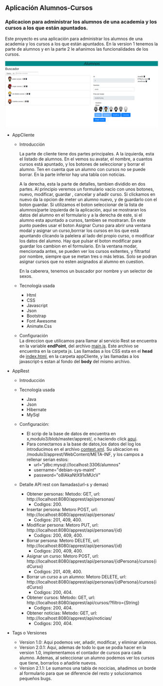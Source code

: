 ## Aplicación Alumnos-Cursos
### Aplicacion para administrar los alumnos de una academia y los cursos a los que están apuntados.

Este proyecto es una aplicación para administrar los alumnos de una academia y los cursos a los que están apuntados.
En la version 1 tenemos la parte de alumnos y en la parte 2 le añanimos las funcionalidades de los cursos.  

![Pantalla principal](https://github.com/IbanMZ/modulo3/blob/master/appclient/img/detalleAlumno.png)

- AppCliente
    * Introducción  
    
      La parte de cliente tiene dos partes principales. A la izquierda, esta el listado de alumnos. En el vemos su avatar, el nombre, a cuantos cursos está apuntado, y los botones de seleccionar y borrar el alumno. Ten en cuenta que un alumno con cursos no se puede borrar. En la parte inferior hay una tabla con noticias. 
      
      A la derecha, esta la parte de detalles, tambien dividido en dos partes. Al principio veremos un formulario vacio con unos botones, nuevo, modificar, guardar , cancelar y añadir curso. Si clickamos en nuevo da la opcion de meter un alumno nuevo, y de guardarlo con el boton guardar. Si utilizamos el boton seleccionar de la lista de alumnos(parte izquierda de la aplicación, aqui se mostraran los datos del alumno en el formulario y a la derecha de este, si el alumno esta apuntado a cursos, tambien se mostraran. En este punto puedes usar el boton Asignar Curso para abrir una ventana modal y asignar un curso,borrrar los cursos en los que está apuntando clicando la palelera al lado del propio curso, o modificar los datos del alumno. Hay que pulsar el boton modificar para guardar los cambion en el formulario. En la ventana modar, mencionada antes, se pueden ver los cursos exitentes, y filtrartol por nombre, siempre que se metan tres o  más letras. Solo se podran asignar cursos que no esten asignados al alumno en cuestion. 
      
      En la caberera, tenemos un buscador por nombre y un selector de sexos.  
      
    * Tecnología usada  
    
        * Html
        * CSS
        * Javascript
        * Json
        * Bootstrap
        * Font Awesome
        * Animate.Css  
        
    * Configuración  
    La direccion que utilicamos para llamar al servicio Rest se encuentra en la variable **endPoint**, del archivo [main.js](https://github.com/IbanMZ/modulo3/blob/master/appclient/js/main.js). Este archivo se encuentra en la carpeta js.
    Las llamadas a los CSS esta en el **head** de [index.html](https://github.com/IbanMZ/modulo3/blob/master/appclient/index.html), en la carpeta appCliente, y las llamadas a los javascript-s estan al fondo del 
    **body** del mismo archivo.  
    
- AppRest
    * Introducción
    * Tecnología usada  
        * Java
        * Json
        * Hibernate
        * MySql
        
    * Configuración:
        * El scrip de la base de datos de encuentra en x,modulo3/blob/master/apprest/,  o haciendo click [aqui](https://github.com/IbanMZ/modulo3/blob/master/apprest/script-db.sql).   
        * Para conectarnos a la base de datos,los datos del log los introducimos en el archivo [context.xml](https://github.com/IbanMZ/modulo3/blob/master/apprest/WebContent/META-INF/context.xml). Su ubicacion es  /modulo3/apprest/WebContent/META-INF, y los campos a rellenar serian estos:
	      *  url="jdbc:mysql://localhost:3306/alumnos"                          
		  * username="debian-sys-maint"  
		  * password="o8lAkaNtX91xMUcV"   
    
    * Detalle API rest con llamadas(url-s y demas)
        * Obtener personas: Metodo: GET, url: http://localhost:8080/apprest/api/personas/
             * Codigos: 200.	
        * Insertar persona: Metoro POST, url: http://localhost:8080/apprest/api/personas/
             * Codigos: 201, 409, 400. 
        * Modificar persona: Metoro PUT, url: http://localhost:8080/apprest/api/personas/{id}
             * Codigos: 200, 409, 400.
        * Borrar persona: Metoro DELETE, url: http://localhost:8080/apprest/api/personas/{id}
             * Codigos: 200, 409, 400.
        * Asignar un curso: Metoro POST, url: http://localhost:8080/apprest/api/personas/{idPersona}/cursos{idCurso}
             * Codigos: 201, 409, 400.
        * Borrar un curso a un alumno: Metoro DELETE, url: http://localhost:8080/apprest/api/personas/{idPersona}/cursos{idCurso}
             * Codigos: 200, 404.
       * Obtener cursos: Metodo: GET, url: http://localhost:8080/apprest/api/cursos/?filtro={String}
          *   Codigos: 200, 404.            
       * Obtener noticias: Metodo: GET, url: http://localhost:8080/apprest/api/noticias/
         * Codigos: 200, 404.             
- Tags o Versiones
    * Version 1.0: Aqui podemos ver, añadir, modificar, y eliminar alumnos.
    * Version 2.0.1: Aqui, ademas de todo lo que se podía hacer en la version 1.0, implementamos el contador de cursos para cada alumno. Ademas, al seleccionar un alumno podemos ver los cursos que tiene, borrarlos o añadirle nuevos. 
    * Version 2.1.1: Le sumamos una tabla de nocicias, añadimos un borde al formulario para que se diferencie del resto y solucionamos pequeños bugs.

 
  
